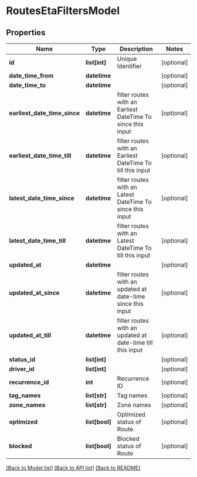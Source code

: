# RoutesEtaFiltersModel

## Properties
Name | Type | Description | Notes
------------ | ------------- | ------------- | -------------
**id** | **list[int]** | Unique Identifier | [optional] 
**date_time_from** | **datetime** |  | [optional] 
**date_time_to** | **datetime** |  | [optional] 
**earliest_date_time_since** | **datetime** | filter routes with an Earliest DateTime To since this input | [optional] 
**earliest_date_time_till** | **datetime** | filter routes with an Earliest DateTime To till this input | [optional] 
**latest_date_time_since** | **datetime** | filter routes with an Latest DateTime To since this input | [optional] 
**latest_date_time_till** | **datetime** | filter routes with an Latest DateTime To till this input | [optional] 
**updated_at** | **datetime** |  | [optional] 
**updated_at_since** | **datetime** | filter routes with an updated at date-time since this input | [optional] 
**updated_at_till** | **datetime** | filter routes with an updated at date-time till this input | [optional] 
**status_id** | **list[int]** |  | [optional] 
**driver_id** | **list[int]** |  | [optional] 
**recurrence_id** | **int** | Recurrence ID | [optional] 
**tag_names** | **list[str]** | Tag names | [optional] 
**zone_names** | **list[str]** | Zone names | [optional] 
**optimized** | **list[bool]** | Optimized status of Route. | [optional] 
**blocked** | **list[bool]** | Blocked status of Route | [optional] 

[[Back to Model list]](../README.md#documentation-for-models) [[Back to API list]](../README.md#documentation-for-api-endpoints) [[Back to README]](../README.md)


